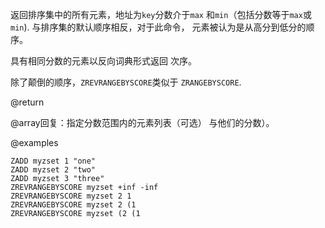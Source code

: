 返回排序集中的所有元素，地址为`key`分数介于`max`
和`min`（包括分数等于`max`或`min`).
与排序集的默认顺序相反，对于此命令，
元素被认为是从高分到低分的顺序。

具有相同分数的元素以反向词典形式返回
次序。

除了颠倒的顺序，`ZREVRANGEBYSCORE`类似于
`ZRANGEBYSCORE`.

@return

@array回复：指定分数范围内的元素列表（可选）
与他们的分数）。

@examples

```cli
ZADD myzset 1 "one"
ZADD myzset 2 "two"
ZADD myzset 3 "three"
ZREVRANGEBYSCORE myzset +inf -inf
ZREVRANGEBYSCORE myzset 2 1
ZREVRANGEBYSCORE myzset 2 (1
ZREVRANGEBYSCORE myzset (2 (1
```
